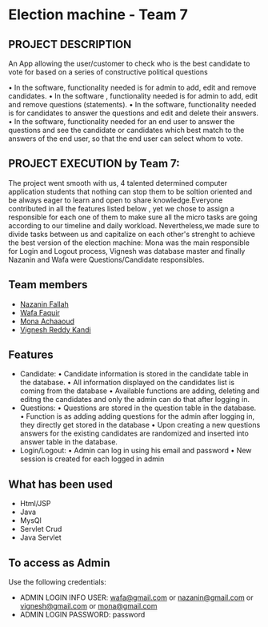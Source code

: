 
# Election machine - Team 7 

## PROJECT DESCRIPTION 
An App allowing the user/customer to check who is the best candidate to vote for based on a series of constructive political questions

•	In the software, functionality needed is for admin to add, edit and remove candidates.
•	In the software , functionality needed is for admin to add, edit and remove questions (statements).
•	In the software, functionality needed is for candidates to answer the questions and edit and delete their answers.
•	In the software, functionality needed for an end user to answer the questions and see the candidate or candidates which best match to the answers of the end user, so that the end user can select whom to vote.



## PROJECT EXECUTION by Team 7:
The project went smooth with us, 4 talented determined computer application students that nothing can stop them to be soltion oriented and be always eager to learn and open to share knowledge.Everyone contributed in all the features listed below , yet we chose to assign a responsible for each one of them to make sure all the micro tasks are going according to our timeline and daily workload.
Nevertheless,we made sure to divide tasks between us and capitalize on each other's strenght to achieve the best version of the election machine: 
Mona was the main responsible for Login and Logout process, Vignesh was database master and finally Nazanin and Wafa were Questions/Candidate responsibles.



## Team members

 - [Nazanin Fallah ](https://github.com/nazaninfallahh)
 - [Wafa Faquir](https://github.com/Loyalfae)
 - [Mona Achaaoud](https://github.com/mona21000)
 - [Vignesh Reddy Kandi ](https://github.com/vigneshreddykandi)


## Features

- Candidate: 
• Candidate information is stored in the candidate table in the database. 
• All information displayed on the candidates list is coming from the database 
• Available functions are adding, deleting and editng the candidates and only the admin can do that after logging in. 
- Questions: 
• Questions are stored in the question table in the database. 
• Function is as adding adding questions for the admin after logging in, they directly get stored in the database 
• Upon creating a new questions answers for the existing candidates are randomized and inserted into answer table in the database. 
- Login/Logout: 
• Admin can log in using his email and password 
• New session is created for each logged in admin



## What has been used 
- Html/JSP
- Java
- MysQl
- Servlet Crud
- Java Servlet

## To access as Admin
Use the following credentials:
 
- ADMIN LOGIN INFO USER: 
wafa@gmail.com or nazanin@gmail.com or vignesh@gmail.com or mona@gmail.com 
- ADMIN LOGIN PASSWORD:
password

